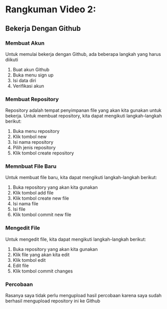 # Rangkuman Video 2:
## Bekerja Dengan Github
### Membuat Akun
Untuk memulai bekerja dengan Github, ada beberapa langkah yang harus diikuti
1. Buat akun Github
2. Buka menu sign up
3. Isi data diri
4. Verifikasi akun

### Membuat Repository
Repository adalah tempat penyimpanan file yang akan kita gunakan untuk bekerja. Untuk membuat repository, kita dapat mengikuti langkah-langkah berikut:
1. Buka menu repository
2. Klik tombol new
3. Isi nama repository
4. Pilih jenis repository
5. Klik tombol create repository

### Memnbuat File Baru
Untuk membuat file baru, kita dapat mengikuti langkah-langkah berikut:
1. Buka repository yang akan kita gunakan
2. Klik tombol add file
3. Klik tombol create new file
4. Isi nama file
5. Isi file
6. Klik tombol commit new file

### Mengedit File
Untuk mengedit file, kita dapat mengikuti langkah-langkah berikut:
1. Buka repository yang akan kita gunakan
2. Klik file yang akan kita edit
3. Klik tombol edit
4. Edit file
5. Klik tombol commit changes

### Percobaan
Rasanya saya tidak perlu mengupload hasil percobaan karena saya sudah berhasil mengupload repository ini ke Github